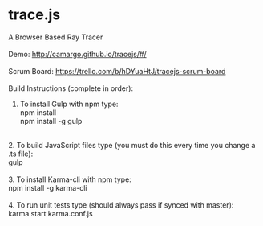 # trace.js<br>
A Browser Based Ray Tracer
<br><br>
Demo: http://camargo.github.io/tracejs/#/
<br><br>
Scrum Board: https://trello.com/b/hDYuaHtJ/tracejs-scrum-board
<br><br>
Build Instructions (complete in order):
<br>
1. To install Gulp with npm type:<br>
    npm install<br>
    npm install -g gulp<br>
<br>
2. To build JavaScript files type (you must do this every time you change a .ts file):<br>
    gulp<br>
<br>
3. To install Karma-cli with npm type:<br>
    npm install -g karma-cli<br>
<br>
4. To run unit tests type (should always pass if synced with master):<br>
    karma start karma.conf.js<br>
<br>